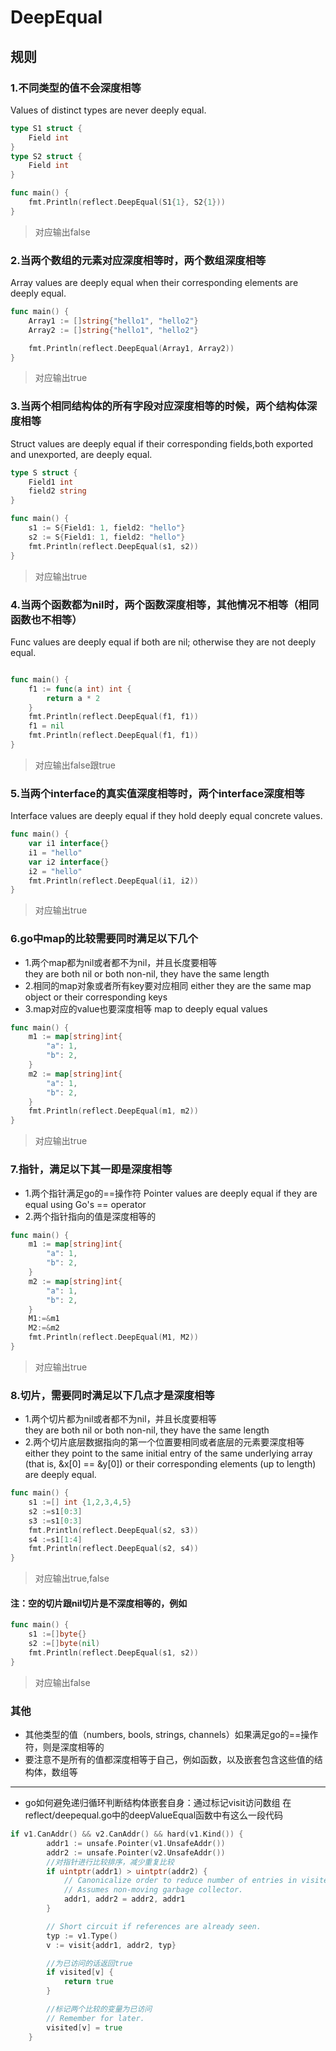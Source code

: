 # DeepEqual
## 规则

### 1.不同类型的值不会深度相等
Values of distinct types are never deeply equal.
```go
type S1 struct {
	Field int
}
type S2 struct {
	Field int
}

func main() {
	fmt.Println(reflect.DeepEqual(S1{1}, S2{1}))
}
```
>对应输出false

### 2.当两个数组的元素对应深度相等时，两个数组深度相等
Array values are deeply equal when their corresponding elements are deeply equal.
```go
func main() {
	Array1 := []string{"hello1", "hello2"}
	Array2 := []string{"hello1", "hello2"}

	fmt.Println(reflect.DeepEqual(Array1, Array2))
}
```
>对应输出true

### 3.当两个相同结构体的所有字段对应深度相等的时候，两个结构体深度相等
Struct values are deeply equal if their corresponding fields,both exported and unexported, are deeply equal.
```go
type S struct {
	Field1 int
	field2 string
}

func main() {
	s1 := S{Field1: 1, field2: "hello"}
	s2 := S{Field1: 1, field2: "hello"}
	fmt.Println(reflect.DeepEqual(s1, s2))
}
```
>对应输出true

### 4.当两个函数都为nil时，两个函数深度相等，其他情况不相等（相同函数也不相等）
Func values are deeply equal if both are nil; otherwise they are not deeply equal.
```go

func main() {
	f1 := func(a int) int {
		return a * 2
	}
	fmt.Println(reflect.DeepEqual(f1, f1))
	f1 = nil
	fmt.Println(reflect.DeepEqual(f1, f1))
}
```
>对应输出false跟true

### 5.当两个interface的真实值深度相等时，两个interface深度相等
Interface values are deeply equal if they hold deeply equal concrete values.

```go
func main() {
	var i1 interface{}
	i1 = "hello"
	var i2 interface{}
	i2 = "hello"
	fmt.Println(reflect.DeepEqual(i1, i2))
}
```
>对应输出true


### 6.go中map的比较需要同时满足以下几个
* 1.两个map都为nil或者都不为nil，并且长度要相等  
they are both nil or both non-nil, they have the same length
* 2.相同的map对象或者所有key要对应相同
either they are the same map object or their corresponding keys
* 3.map对应的value也要深度相等
map to deeply equal values

```go
func main() {
	m1 := map[string]int{
		"a": 1,
		"b": 2,
	}
	m2 := map[string]int{
		"a": 1,
		"b": 2,
	}
	fmt.Println(reflect.DeepEqual(m1, m2))
}
```
>对应输出true

### 7.指针，满足以下其一即是深度相等
* 1.两个指针满足go的==操作符
Pointer values are deeply equal if they are equal using Go's == operator
* 2.两个指针指向的值是深度相等的

```go
func main() {
	m1 := map[string]int{
		"a": 1,
		"b": 2,
	}
	m2 := map[string]int{
		"a": 1,
		"b": 2,
	}
	M1:=&m1
	M2:=&m2
	fmt.Println(reflect.DeepEqual(M1, M2))
}
```
>对应输出true

### 8.切片，需要同时满足以下几点才是深度相等
* 1.两个切片都为nil或者都不为nil，并且长度要相等  
they are both nil or both non-nil, they have the same length
* 2.两个切片底层数据指向的第一个位置要相同或者底层的元素要深度相等
either they point to the same initial entry of the same underlying array (that is, &x[0] == &y[0]) or their corresponding elements (up to length) are deeply equal.
```go
func main() {
	s1 :=[] int {1,2,3,4,5}
	s2 :=s1[0:3]
	s3 :=s1[0:3]
	fmt.Println(reflect.DeepEqual(s2, s3))
	s4 :=s1[1:4]
	fmt.Println(reflect.DeepEqual(s2, s4))
}
```
>对应输出true,false

#### 注：空的切片跟nil切片是不深度相等的，例如
```go
func main() {
	s1 :=[]byte{}
	s2 :=[]byte(nil)
	fmt.Println(reflect.DeepEqual(s1, s2))
}
```
>对应输出false

### 其他
* 其他类型的值（numbers, bools, strings, channels）如果满足go的==操作符，则是深度相等的
* 要注意不是所有的值都深度相等于自己，例如函数，以及嵌套包含这些值的结构体，数组等

---
* go如何避免递归循环判断结构体嵌套自身：通过标记visit访问数组
在reflect/deepequal.go中的deepValueEqual函数中有这么一段代码
```go
if v1.CanAddr() && v2.CanAddr() && hard(v1.Kind()) {
		addr1 := unsafe.Pointer(v1.UnsafeAddr())
		addr2 := unsafe.Pointer(v2.UnsafeAddr())
		//对指针进行比较排序，减少重复比较
		if uintptr(addr1) > uintptr(addr2) {
			// Canonicalize order to reduce number of entries in visited.
			// Assumes non-moving garbage collector.
			addr1, addr2 = addr2, addr1
		}

		// Short circuit if references are already seen.
		typ := v1.Type()
		v := visit{addr1, addr2, typ}

		//为已访问的话返回true
		if visited[v] {
			return true
		}

		//标记两个比较的变量为已访问
		// Remember for later.
		visited[v] = true
	}
```
